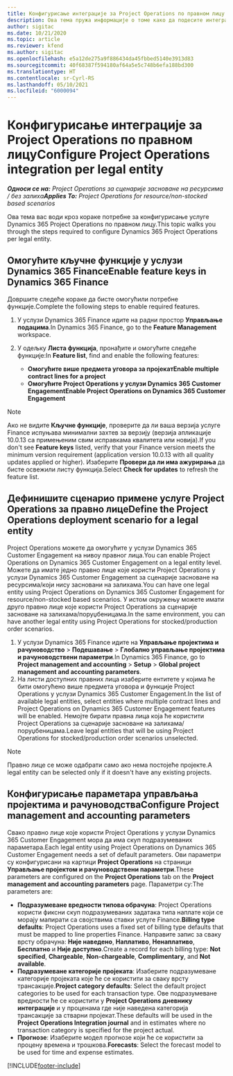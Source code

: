 ```yaml
---
title: Конфигурисање интеграције за Project Operations по правном лицу
description: Ова тема пружа информације о томе како да подесите интеграцију по правном лицу у услузи Project Operations.
author: sigitac
ms.date: 10/21/2020
ms.topic: article
ms.reviewer: kfend
ms.author: sigitac
ms.openlocfilehash: e5a12de275a9f886434da45fbbed5140e3913d83
ms.sourcegitcommit: 40f68387f594180af64a5e5c748b6efa188bd300
ms.translationtype: HT
ms.contentlocale: sr-Cyrl-RS
ms.lasthandoff: 05/10/2021
ms.locfileid: "6000094"
---
```

# <a name="configure-project-operations-integration-per-legal-entity"></a><span data-ttu-id="d6481-103">Конфигурисање интеграције за Project Operations по правном лицу</span><span class="sxs-lookup"><span data-stu-id="d6481-103">Configure Project Operations integration per legal entity</span></span> 

<span data-ttu-id="d6481-104">_**Односи се на:** Project Operations за сценарије засноване на ресурсима / без залиха_</span><span class="sxs-lookup"><span data-stu-id="d6481-104">_**Applies To:** Project Operations for resource/non-stocked based scenarios_</span></span>

<span data-ttu-id="d6481-105">Ова тема вас води кроз кораке потребне за конфигурисање услуге Dynamics 365 Project Operations по правном лицу.</span><span class="sxs-lookup"><span data-stu-id="d6481-105">This topic walks you through the steps required to configure Dynamics 365 Project Operations per legal entity.</span></span>

## <a name="enable-feature-keys-in-dynamics-365-finance"></a><span data-ttu-id="d6481-106">Омогућите кључне функције у услузи Dynamics 365 Finance</span><span class="sxs-lookup"><span data-stu-id="d6481-106">Enable feature keys in Dynamics 365 Finance</span></span>

<span data-ttu-id="d6481-107">Довршите следеће кораке да бисте омогућили потребне функције.</span><span class="sxs-lookup"><span data-stu-id="d6481-107">Complete the following steps to enable required features.</span></span>

1. <span data-ttu-id="d6481-108">У услузи Dynamics 365 Finance идите на радни простор **Управљање подацима**.</span><span class="sxs-lookup"><span data-stu-id="d6481-108">In Dynamics 365 Finance, go to the **Feature Management** workspace.</span></span>
2. <span data-ttu-id="d6481-109">У одељку **Листа функција**, пронађите и омогућите следеће функције:</span><span class="sxs-lookup"><span data-stu-id="d6481-109">In **Feature list**, find and enable the following features:</span></span>
  
    - <span data-ttu-id="d6481-110">**Омогућите више предмета уговора за пројекат**</span><span class="sxs-lookup"><span data-stu-id="d6481-110">**Enable multiple contract lines for a project**</span></span>
    - <span data-ttu-id="d6481-111">**Омогућите Project Operations у услузи Dynamics 365 Customer Engagement**</span><span class="sxs-lookup"><span data-stu-id="d6481-111">**Enable Project Operations on Dynamics 365 Customer Engagement**</span></span>

> [!NOTE]
> <span data-ttu-id="d6481-112">Ако не видите **Кључне функције**, проверите да ли ваша верзија услуге Finance испуњава минимални захтев за верзију (верзија апликације 10.0.13 са примењеним свим исправкама квалитета или новија).</span><span class="sxs-lookup"><span data-stu-id="d6481-112">If you don't see **Feature keys** listed, verify that your Finance version meets the minimum version requirement (application version 10.0.13 with all quality updates applied or higher).</span></span> <span data-ttu-id="d6481-113">Изаберите **Провери да ли има ажурирања** да бисте освежили листу функција.</span><span class="sxs-lookup"><span data-stu-id="d6481-113">Select **Check for updates** to refresh the feature list.</span></span>

## <a name="define-the-project-operations-deployment-scenario-for-a-legal-entity"></a><span data-ttu-id="d6481-114">Дефинишите сценарио примене услуге Project Operations за правно лице</span><span class="sxs-lookup"><span data-stu-id="d6481-114">Define the Project Operations deployment scenario for a legal entity</span></span>

<span data-ttu-id="d6481-115">Project Operations можете да омогућите у услузи Dynamics 365 Customer Engagement на нивоу правног лица.</span><span class="sxs-lookup"><span data-stu-id="d6481-115">You can enable Project Operations on Dynamics 365 Customer Engagement on a legal entity level.</span></span> <span data-ttu-id="d6481-116">Можете да имате једно правно лице које користи Project Operations у услузи Dynamics 365 Customer Engagement за сценарије засноване на ресурсима/који нису засновани на залихама.</span><span class="sxs-lookup"><span data-stu-id="d6481-116">You can have one legal entity using Project Operations on Dynamics 365 Customer Engagement for resource/non-stocked based scenarios.</span></span> <span data-ttu-id="d6481-117">У истом окружењу можете имати друго правно лице које користи Project Operations за сценарије засноване на залихама/поруџбеницама.</span><span class="sxs-lookup"><span data-stu-id="d6481-117">In the same environment, you can have another legal entity using Project Operations for stocked/production order scenarios.</span></span>

1. <span data-ttu-id="d6481-118">У услузи Dynamics 365 Finance идите на **Управљање пројектима и рачуноводство** > **Подешавање** > **Глобално управљање пројектима и рачуноводствени параметри**.</span><span class="sxs-lookup"><span data-stu-id="d6481-118">In Dynamics 365 Finance, go to **Project management and accounting** > **Setup** > **Global project management and accounting parameters**.</span></span>
2. <span data-ttu-id="d6481-119">На листи доступних правних лица изаберите ентитете у којима ће бити омогућено више предмета уговора и функције Project Operations у услузи Dynamics 365 Customer Engagement.</span><span class="sxs-lookup"><span data-stu-id="d6481-119">In the list of available legal entities, select entities where multiple contract lines and Project Operations on Dynamics 365 Customer Engagement features will be enabled.</span></span> <span data-ttu-id="d6481-120">Немојте бирати правна лица која ће користити Project Operations за сценарије засноване на залихама/поруџбеницама.</span><span class="sxs-lookup"><span data-stu-id="d6481-120">Leave legal entities that will be using Project Operations for stocked/production order scenarios unselected.</span></span>

> [!NOTE]
> <span data-ttu-id="d6481-121">Правно лице се може одабрати само ако нема постојеће пројекте.</span><span class="sxs-lookup"><span data-stu-id="d6481-121">A legal entity can be selected only if it doesn't have any existing projects.</span></span>

## <a name="configure-project-management-and-accounting-parameters"></a><span data-ttu-id="d6481-122">Конфигурисање параметара управљања пројектима и рачуноводства</span><span class="sxs-lookup"><span data-stu-id="d6481-122">Configure Project management and accounting parameters</span></span>

<span data-ttu-id="d6481-123">Свако правно лице које користи Project Operations у услузи Dynamics 365 Customer Engagement мора да има скуп подразумеваних параметара.</span><span class="sxs-lookup"><span data-stu-id="d6481-123">Each legal entity using Project Operations on Dynamics 365 Customer Engagement needs a set of default parameters.</span></span> <span data-ttu-id="d6481-124">Ови параметри су конфигурисани на картици **Project Operations** на страници **Управљање пројектом и рачуноводствени параметри**.</span><span class="sxs-lookup"><span data-stu-id="d6481-124">These parameters are configured on the **Project Operations** tab on the **Project management and accounting parameters** page.</span></span> <span data-ttu-id="d6481-125">Параметри су:</span><span class="sxs-lookup"><span data-stu-id="d6481-125">The parameters are:</span></span>

  - <span data-ttu-id="d6481-126">**Подразумеване вредности типова обрачуна**: Project Operations користи фиксни скуп подразумеваних задатака типа наплате који се морају мапирати са својствима ставки услуге Finance.</span><span class="sxs-lookup"><span data-stu-id="d6481-126">**Billing type defaults**: Project Operations uses a fixed set of billing type defaults that must be mapped to line properties Finance.</span></span> <span data-ttu-id="d6481-127">Направите запис за сваку врсту обрачуна: **Није наведено**, **Наплативо**, **Ненаплативо**, **Бесплатно** и **Није доступно**.</span><span class="sxs-lookup"><span data-stu-id="d6481-127">Create a record for each billing type: **Not specified**, **Chargeable**, **Non-chargeable**, **Complimentary**, and **Not available**.</span></span>
  - <span data-ttu-id="d6481-128">**Подразумеване категорије пројеката**: Изаберите подразумеване категорије пројеката које ће се користити за сваку врсту трансакције.</span><span class="sxs-lookup"><span data-stu-id="d6481-128">**Project category defaults**: Select the default project categories to be used for each transaction type.</span></span> <span data-ttu-id="d6481-129">Ове подразумеване вредности ће се користити у **Project Operations дневнику интеграције** и у проценама где није наведена категорија трансакције за стварни пројекат.</span><span class="sxs-lookup"><span data-stu-id="d6481-129">These defaults will be used in the **Project Operations Integration journal** and in estimates where no transaction category is specified for the project actual.</span></span>
  - <span data-ttu-id="d6481-130">**Прогнозе**: Изаберите модел прогнозе који ће се користити за процену времена и трошкова.</span><span class="sxs-lookup"><span data-stu-id="d6481-130">**Forecasts**: Select the forecast model to be used for time and expense estimates.</span></span>


[!INCLUDE[footer-include](../includes/footer-banner.md)]